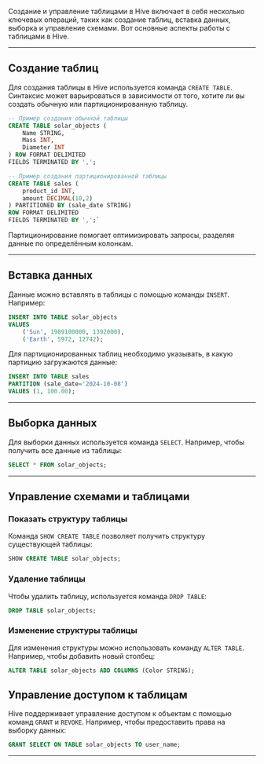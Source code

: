 
Создание и управление таблицами в Hive включает в себя несколько ключевых операций, таких как создание таблиц, вставка данных, выборка и управление схемами. Вот основные аспекты работы с таблицами в Hive.

---

## Создание таблиц

Для создания таблицы в Hive используется команда `CREATE TABLE`. Синтаксис может варьироваться в зависимости от того, хотите ли вы создать обычную или партиционированную таблицу.
``` sql
-- Пример создания обычной таблицы
CREATE TABLE solar_objects (
	Name STRING, 
	Mass INT, 
	Diameter INT
) ROW FORMAT DELIMITED 
FIELDS TERMINATED BY ',';

-- Пример создания партиционированной таблицы
CREATE TABLE sales (
	product_id INT, 
	amount DECIMAL(10,2) 
) PARTITIONED BY (sale_date STRING) 
ROW FORMAT DELIMITED 
FIELDS TERMINATED BY ',';`
```
Партиционирование помогает оптимизировать запросы, разделяя данные по определённым колонкам.

---
## Вставка данных

Данные можно вставлять в таблицы с помощью команды `INSERT`. Например:

``` sql
INSERT INTO TABLE solar_objects 
VALUES  
	('Sun', 1989100000, 1392000), 
	('Earth', 5972, 12742);
```

Для партиционированных таблиц необходимо указывать, в какую партицию загружаются данные:
``` sql
INSERT INTO TABLE sales 
PARTITION (sale_date='2024-10-08') 
VALUES (1, 100.00);
```

---
## Выборка данных

Для выборки данных используется команда `SELECT`. Например, чтобы получить все данные из таблицы:
``` sql
SELECT * FROM solar_objects;
```

---
## Управление схемами и таблицами

### Показать структуру таблицы
Команда `SHOW CREATE TABLE` позволяет получить структуру существующей таблицы:
```sql
SHOW CREATE TABLE solar_objects;
```

### Удаление таблицы
Чтобы удалить таблицу, используется команда `DROP TABLE`:
```sql
DROP TABLE solar_objects;
```

### Изменение структуры таблицы
Для изменения структуры можно использовать команду `ALTER TABLE`. Например, чтобы добавить новый столбец:
```sql
ALTER TABLE solar_objects ADD COLUMNS (Color STRING);
```

## Управление доступом к таблицам
Hive поддерживает управление доступом к объектам с помощью команд `GRANT` и `REVOKE`. Например, чтобы предоставить права на выборку данных:
```sql
GRANT SELECT ON TABLE solar_objects TO user_name;
```
---

